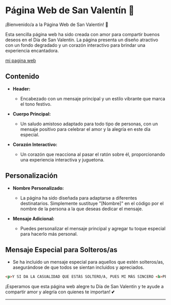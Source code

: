 # Página Web de San Valentín 💖

¡Bienvenido/a a la Página Web de San Valentín! 🌹

Esta sencilla página web ha sido creada con amor para compartir buenos deseos en el Día de San Valentín. La página presenta un diseño atractivo con un fondo degradado y un corazón interactivo para brindar una experiencia encantadora.

[mi pagina web](https://felizsanvalentinmarcosfa.netlify.app)

## Contenido

- **Header:**
  - Encabezado con un mensaje principal y un estilo vibrante que marca el tono festivo.

- **Cuerpo Principal:**
  - Un saludo amistoso adaptado para todo tipo de personas, con un mensaje positivo para celebrar el amor y la alegría en este día especial.

- **Corazón Interactivo:**
  - Un corazón que reacciona al pasar el ratón sobre él, proporcionando una experiencia interactiva y juguetona.

## Personalización

- **Nombre Personalizado:**
  - La página ha sido diseñada para adaptarse a diferentes destinatarios. Simplemente sustituye "[Nombre]" en el código por el nombre de la persona a la que deseas dedicar el mensaje.

- **Mensaje Adicional:**
  - Puedes personalizar el mensaje principal y agregar tu toque especial para hacerlo más personal.

## Mensaje Especial para Solteros/as

- Se ha incluido un mensaje especial para aquellos que estén solteros/as, asegurándose de que todos se sientan incluidos y apreciados.

```html
<p>Y SI DA LA CASUALIDAD QUE ESTÁS SOLTERO/A, PUES MI MÁS SINCERO <b>PÉSAME</b></p>
```

¡Esperamos que esta página web alegre tu Día de San Valentín y te ayude a compartir amor y alegría con quienes te importan! 💕

---
